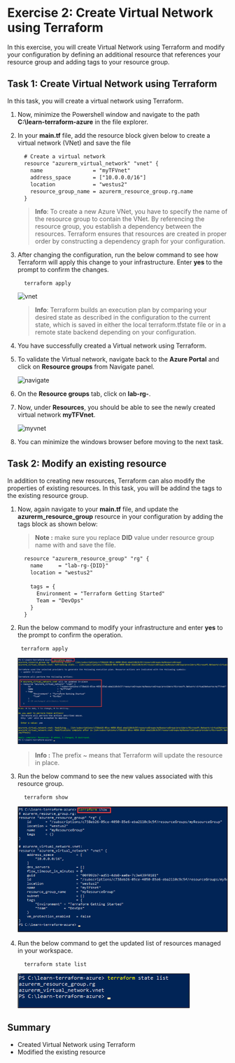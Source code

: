 # Exercise 2: Create Virtual Network using Terraform

In this exercise, you will create Virtual Network using Terraform and modify your configuration by defining an additional resource that references your resource group and adding tags to your resource group.


## Task 1: Create Virtual Network using Terraform

In this task, you will create a virtual network using Terraform.
   
1. Now, minimize the Powershell window and navigate to the path **C:\learn-terraform-azure** in the file explorer.

1. In your **main.tf** file, add the resource block given below to create a virtual network (VNet) and save the file

   ```
     # Create a virtual network
     resource "azurerm_virtual_network" "vnet" {
       name                = "myTFVnet"
       address_space       = ["10.0.0.0/16"]
       location            = "westus2"
       resource_group_name = azurerm_resource_group.rg.name
     }
    ```
    > **Info**: To create a new Azure VNet, you have to specify the name of the resource group to contain the VNet. By referencing the resource group, you establish a dependency between the resources. Terraform ensures that resources are created in proper order by constructing a dependency graph for your configuration.

1. After changing the configuration, run the below command to see how Terraform will apply this change to your infrastructure. Enter **yes** to the prompt to confirm the changes.

    ```
      terraform apply
    ```
    ![vnet](../Terraform/media/vnet.png)
  
    > **Info**: Terraform builds an execution plan by comparing your desired state as described in the configuration to the current state, which is saved in either the local terraform.tfstate file or in a remote state backend depending on your configuration.

1. You have successfully created a Virtual network using Terraform.

1. To validate the Virtual network, navigate back to the **Azure Portal** and click on **Resource groups** from Navigate panel.

    ![navigate](../Terraform/media/navigate.png)

1. On the **Resource groups** tab, click on **lab-rg-<inject key="DeploymentID" enableCopy="false"/>**.

1. Now, under **Resources**, you should be able to see the newly created virtual network **myTFVnet**.

    ![myvnet](../Terraform/media/vnet-new.png)
    
1. You can minimize the windows browser before moving to the next task.


## Task 2: Modify an existing resource

In addition to creating new resources, Terraform can also modify the properties of existing resources. In this task, you will be addind the tags to the existing resource group.

1. Now, again navigate to your **main.tf** file, and update the **azurerm_resource_group** resource in your configuration by adding the tags block as shown below:

   >**Note :** make sure you replace **DID** value under resource group name with **<inject key="DeploymentID" />** and save the file.

   ```
     resource "azurerm_resource_group" "rg" {
       name     = "lab-rg-{DID}"
       location = "westus2"

       tags = {
         Environment = "Terraform Getting Started"
         Team = "DevOps"
       }
     }
    ```
1. Run the below command to modify your infrastructure and enter **yes** to the prompt to confirm the operation.

   ```
    terraform apply
   ```
   ![vnet update](../Terraform/media/vnet%20update.png)
   
   > **Info :** The prefix ~ means that Terraform will update the resource in place.

1. Run the below command to see the new values associated with this resource group.

    ```
      terraform show
    ```
     ![vnet show](../Terraform/media/vnet%20show.png)
     
1. Run the below command to get the updated list of resources managed in your workspace.

   ```
     terraform state list
   ```
   ![vnet list](../Terraform/media/vnet%20list.png)
   

## Summary

- Created Virtual Network using Terraform
- Modified the existing resource

